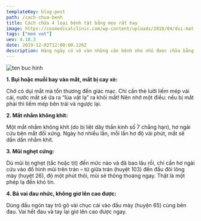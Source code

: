 ```yaml
---
templateKey: blog-post
path: /cach-chua-benh
title: Cách chữa 4 loại bệnh tật bằng mẹo rất hay
image: https://cosmedicalclinic.com/wp-content/uploads/2018/04/dui-mat-khien-mat-tro-nen-met-moi-kho-va-nhanh-lao-hoa-hon-2-min-1280x720.png
tags: ["meo vat"]
uev: 4.18.3
date: 2019-12-02T12:00:00.226Z
description: Hàng ngày có vô vàn những căn bệnh nho nhỏ được chữa bằng mẹo, không cần động đến 1 viên thuốc tây nào. 
---
```


![ten buc hinh](http://autoxe.net/wp-content/uploads/2017/10/luu-lai-khi-can-de-dung-cach-chua-46-loai-benh-tat-bang-meo-rat-hay-xin-chan-thanh-c.jpg "ten buc hinh")

**1. Bụi hoặc muỗi bay vào mắt, mắt bị cay xè:**

Chớ có dụi mắt mà tổn thương đến giác mạc. Chỉ cần thè lưỡi liếm mép vài cái, nước mắt sẽ ứa ra “lùa vật lạ” ra khỏi mắt! Nên nhớ một điều: nếu bị mắt phải thì liếm mép bên trái và ngược lại.

**2. Mắt nhắm không khít:**

Một mắt nhắm không khít (do bị liệt dây thần kinh số 7 chẳng hạn), hơ ngải cứu bên mắt đối xứng. Ngày hơ nhiều lần, mỗi lần hơ độ vài phút, mắt sẽ dần dần nhắm khít.

**3. Mũi nghẹt cứng:**

Dù mũi bị nghẹt (tắc hoặc tịt) đến mức nào và đã bao lâu rồi, chỉ cần hơ ngải cứu vào đồ hình mũi trên trán – từ giữa trán (huyệt 103) đến đầu đôi lông mày (huyệt 26), độ một phút thôi, mũi sẽ thông thoáng ngay. Thật là một phép lạ đến khó tin.

**4. Bả vai đau nhức, không giơ lên cao được:**

Dùng đầu ngón tay trỏ gõ vài chục cái vào đầu mày (huyện 65) cùng bên đau. Vai hết đau và tay lại giơ lên cao được ngay.